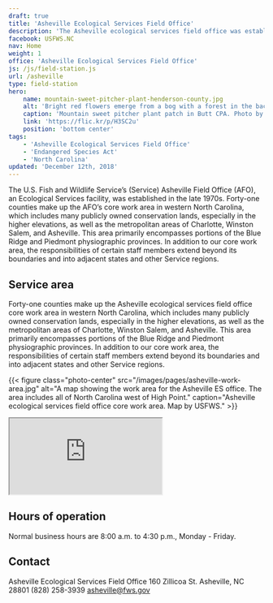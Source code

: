 ```yaml
---
draft: true
title: 'Asheville Ecological Services Field Office'
description: 'The Asheville ecological services field office was established in the late 1970s.'
facebook: USFWS.NC
nav: Home
weight: 1
office: 'Asheville Ecological Services Field Office'
js: /js/field-station.js
url: /asheville
type: field-station
hero:
    name: mountain-sweet-pitcher-plant-henderson-county.jpg
    alt: 'Bright red flowers emerge from a bog with a forest in the background.'
    caption: 'Mountain sweet pitcher plant patch in Butt CPA. Photo by Gary Peeples, USFWS.'
    link: 'https://flic.kr/p/H3SC2u'
    position: 'bottom center'
tags:
    - 'Asheville Ecological Services Field Office'
    - 'Endangered Species Act'
    - 'North Carolina'
updated: 'December 12th, 2018'
---
```


The U.S. Fish and Wildlife Service’s (Service) Asheville Field Office (AFO), an Ecological Services facility, was established in the late 1970s. Forty-one counties make up the AFO’s core work area in western North Carolina, which includes many publicly owned conservation lands, especially in the higher elevations, as well as the metropolitan areas of Charlotte, Winston Salem, and Asheville. This area primarily encompasses portions of the Blue Ridge and Piedmont physiographic provinces. In addition to our core work area, the responsibilities of certain staff members extend beyond its boundaries and into adjacent states and other Service regions.

## Service area

Forty-one counties make up the Asheville ecological services field office core work area in western North Carolina, which includes many publicly owned conservation lands, especially in the higher elevations, as well as the metropolitan areas of Charlotte, Winston Salem, and Asheville. This area primarily encompasses portions of the Blue Ridge and Piedmont physiographic provinces. In addition to our core work area, the responsibilities of certain staff members extend beyond its boundaries and into adjacent states and other Service regions.

{{< figure class="photo-center" src="/images/pages/asheville-work-area.jpg" alt="A map showing the work area for the Asheville ES office. The area includes all of North Carolina west of High Point." caption="Asheville ecological services field office core work area. Map by USFWS." >}}

<iframe src="https://usfws.github.io/southeast-mega-map/?state=North+Carolina" class="state-map" title="Find a local field station"></iframe>

## Hours of operation

Normal business hours are 8:00 a.m. to 4:30 p.m., Monday - Friday.

## Contact

Asheville Ecological Services Field Office
160 Zillicoa St.
Asheville, NC 28801
(828) 258-3939
[asheville@fws.gov](mailto:asheville@fws.gov)

<br><br>
